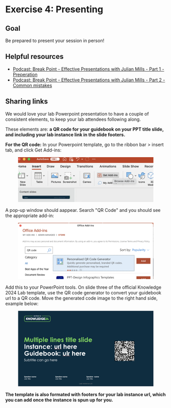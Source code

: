 # Exercise 4: Presenting

## Goal

Be prepared to present your session in person!

## Helpful resources

* [Podcast: Break Point - Effective Presentations with Julian Mills - Part 1 - Preperation](https://omny.fm/shows/break-point/effective-presentations-with-julian-mills-part-1-p)
* [Podcast: Break Point - Effective Presentations with Julian Mills - Part 2 - Common mistakes](https://omny.fm/shows/break-point/break-point-034)

## Sharing links

We would love your lab Powerpoint presentation to have a couple of consistent elements, to keep your lab attendees following along.

These elements are: **a QR code for your guidebook on your PPT title slide, and including your lab instance link in the slide footers.**&#x20;

**For the QR code:** In your Powerpoint template, go to the ribbon bar > insert tab, and click Get Add-ins:

<figure><img src=".gitbook/assets/Screenshot 2024-01-23 at 12.19.16 PM.png" alt=""><figcaption></figcaption></figure>

A pop-up window should aappear. Search "QR Code" and you should see the appropriate add-in:

<figure><img src=".gitbook/assets/Screenshot 2024-01-23 at 12.22.17 PM.png" alt=""><figcaption></figcaption></figure>

Add this to your PowerPoint tools. On slide three of the official Knowledge 2024 Lab template, use the QR code generator to convert your guidebook url to a QR code. Move the generated code image to the right hand side, example below:

<figure><img src=".gitbook/assets/Screenshot 2024-01-23 at 12.28.08 PM.png" alt=""><figcaption></figcaption></figure>

**The template is also formated with footers for your lab instance url, which you can add once the instance is spun up for you.**
